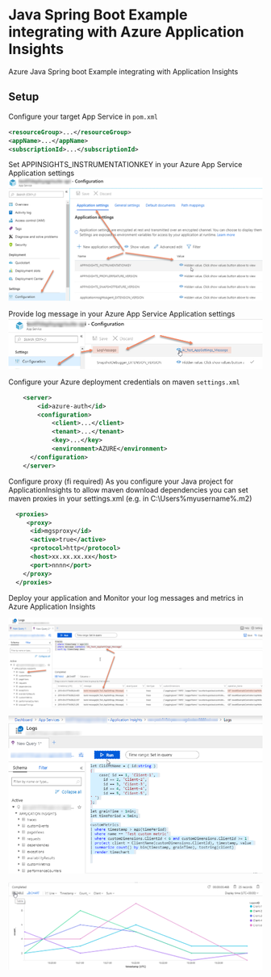 # Java Spring Boot Example integrating with Azure Application Insights
Azure Java Spring boot Example integrating with Application Insights

## Setup
Configure your target App Service in <code>pom.xml</code>

```xml
<resourceGroup>...</resourceGroup>
<appName>...</appName>
<subscriptionId>...</subscriptionId>
```
   

Set APPINSIGHTS_INSTRUMENTATIONKEY in your Azure App Service Application settings
![APPINSIGHTS_INSTRUMENTATIONKEY](./src/common/images/ApplicationSettingsAIKey.png "APPINSIGHTS_INSTRUMENTATIONKEY")


Provide log message in your Azure App Service Application settings
![LogMessage](./src/common/images/LogMessage.png "LogMessage")

Configure your Azure deployment credentials on maven <code>settings.xml</code>

```xml
	<server>
		<id>azure-auth</id>
		<configuration>
			<client>...</client>    
			<tenant>...</tenant>
			<key>...</key>
			<environment>AZURE</environment>
	  </configuration>
    </server> 
```

Configure proxy (fi required)
As you configure your Java project for ApplicationInsights to allow maven download dependencies you can set maven proxies in your settings.xml (e.g. in C:\Users\%myusername%\.m2)

```xml
  <proxies>
	 <proxy>
	  <id>mgsproxy</id>
	  <active>true</active>
	  <protocol>http</protocol>
	  <host>xx.xx.xx.xx</host>
	  <port>nnnn</port>
	</proxy>
  </proxies>
```


Deploy your application and Monitor your log messages and metrics in Azure Application Insights

![QueryLogs](./src/common/images/QueryLogs.png "QueryLogs")

![CustomMetricsQuery](./src/common/images/CustomMetricsQuery.png "CustomMetricsQuery")

![CustomMetricsGraphs](./src/common/images/CustomMetricsGraph.png "CustomMetricsGraph")




